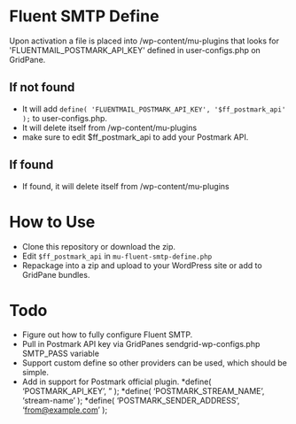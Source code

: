 # Fluent SMTP Define
Upon activation a file is placed into /wp-content/mu-plugins that looks for 'FLUENTMAIL_POSTMARK_API_KEY' defined in user-configs.php on GridPane.

## If not found
* It will add ```define( 'FLUENTMAIL_POSTMARK_API_KEY', '$ff_postmark_api' );``` to user-configs.php.
* It will delete itself from /wp-content/mu-plugins
* make sure to edit $ff_postmark_api to add your Postmark API.

## If found
* If found, it will delete itself from /wp-content/mu-plugins

# How to Use
* Clone this repository or download the zip.
* Edit ```$ff_postmark_api``` in ```mu-fluent-smtp-define.php```
* Repackage into a zip and upload to your WordPress site or add to GridPane bundles.

# Todo
* Figure out how to fully configure Fluent SMTP.
* Pull in Postmark API key via GridPanes sendgrid-wp-configs.php SMTP_PASS variable
* Support custom define so other providers can be used, which should be simple.
* Add in support for Postmark official plugin.
 *define( ‘POSTMARK_API_KEY’, ” );
 *define( ‘POSTMARK_STREAM_NAME’, ‘stream-name’ );
 *define( ‘POSTMARK_SENDER_ADDRESS’, ‘from@example.com’ );
 
